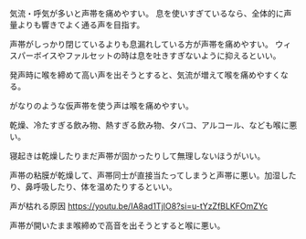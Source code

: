気流・呼気が多いと声帯を痛めやすい。
息を使いすぎているなら、全体的に声量よりも響きでよく通る声を目指す。

声帯がしっかり閉じているよりも息漏れしている方が声帯を痛めやすい。
ウィスパーボイスやファルセットの時は息を吐きすぎないように抑えるといい。

発声時に喉を締めて高い声を出そうとすると、気流が増えて喉を痛めやすくなる。

がなりのような仮声帯を使う声は喉を痛めやすい。

乾燥、冷たすぎる飲み物、熱すぎる飲み物、タバコ、アルコール、なども喉に悪い。

寝起きは乾燥したりまだ声帯が固かったりして無理しないほうがいい。

声帯の粘膜が乾燥して、声帯同士が直接当たってしまうと声帯に悪い。加湿したり、鼻呼吸したり、体を温めたりするといい。

声が枯れる原因
https://youtu.be/IA8ad1TjIO8?si=u-tYzZfBLKFOmZYc

声帯が開いたまま喉締めで高音を出そうとすると喉に悪い。
